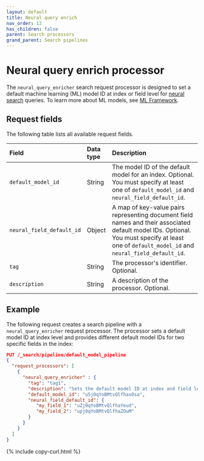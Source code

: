 ```yaml
---
layout: default
title: Neural query enrich
nav_order: 12
has_children: false
parent: Search processors
grand_parent: Search pipelines
---
```


# Neural query enrich processor

The `neural_query_enricher` search request processor is designed to set a default machine learning (ML) model ID at index or field level for [neural search]({{site.url}}{{site.baseurl}}/search-plugins/neural-search/) queries. To learn more about ML models, see [ML Framework]({{site.url}}{{site.baseurl}}/ml-commons-plugin/ml-framework/).

## Request fields

The following table lists all available request fields.

Field | Data type | Description
:--- | :--- | :---
`default_model_id` | String | The model ID of the default model for an index. Optional. You must specify at least one of `default_model_id` and `neural_field_default_id`.
`neural_field_default_id` | Object | A map of key-value pairs representing document field names and their associated default model IDs. Optional. You must specify at least one of `default_model_id` and `neural_field_default_id`.
`tag` | String | The processor's identifier. Optional.
`description` | String | A description of the processor. Optional.

## Example 

The following request creates a search pipeline with a `neural_query_enricher` request processor. The processor sets a default model ID at index level and provides different default model IDs for two specific fields in the index:

```json
PUT /_search/pipeline/default_model_pipeline 
{
  "request_processors": [
    {
      "neural_query_enricher" : {
        "tag": "tag1",
        "description": "Sets the default model ID at index and field levels",
        "default_model_id": "u5j0qYoBMtvQlfhaxOsa",
        "neural_field_default_id": {
           "my_field_1": "uZj0qYoBMtvQlfhaYeud",
           "my_field_2": "upj0qYoBMtvQlfhaZOuM"
        }
      }
    }
  ]
}
```
{% include copy-curl.html %}
